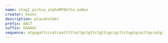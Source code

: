 ```yaml
---
name: ntag1_pichia_alphaMFDelta_noKex
creator: keoni
description: placeholder
prefix: AACT
suffix: GGAAGC
sequence: atgagattcccatcaatttttactgctgttctgttcgccgcttctagtgcacttgccatgagatttcctagtattttcactgctgtgctatttgccgctagttccgctctagctgctccagttaatactactactgaagatgaattggagggtgacttcgatgttgctgttctgcctttttccgcttctatcacagccaaggaagaaggtgtatctctagagaagcgt
---
```

